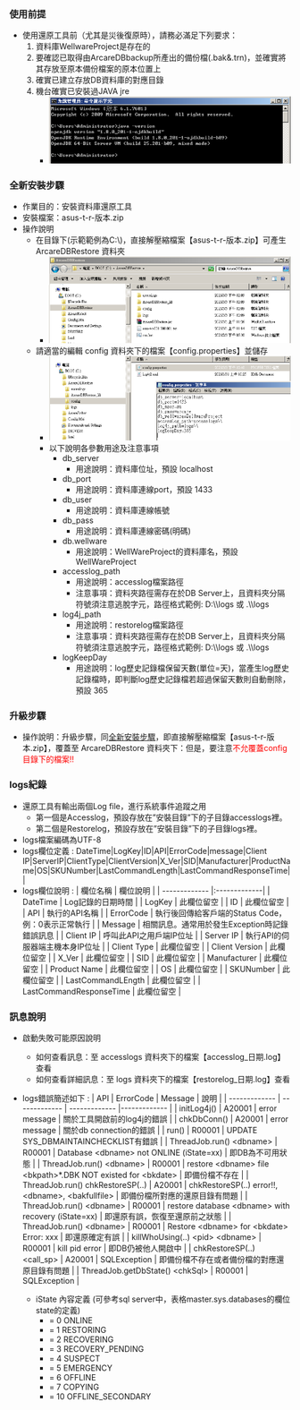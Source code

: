 ### <div id="preStep">使用前提</div>
* 使用還原工具前（尤其是災後復原時），請務必滿足下列要求：
    1.	資料庫WellwareProject是存在的
    2.	要確認已取得由ArcareDBbackup所產出的備份檔(.bak&.trn)，並確實將其存放至原本備份檔案的原本位置上
    3.	確實已建立存放DB資料庫的對應目錄
    4.	機台確實已安裝過JAVA jre
        * ![Alt text](attachment/preStep-1.png)

### <div id="installStep">全新安裝步驟</div>
* 作業目的：安裝資料庫還原工具
* 安裝檔案：asus-t-r-版本.zip
* 操作說明
    * 在目錄下(示範範例為C:\\)，直接解壓縮檔案【asus-t-r-版本.zip】可產生 ArcareDBRestore 資料夾
        * ![Alt text](attachment/installStep-1.png)
    * 請適當的編輯 config 資料夾下的檔案【config.properties】並儲存
        * ![Alt text](attachment/installStep-2.png)
        * 以下說明各參數用途及注意事項
            * db_server
                * 用途說明：資料庫位址，預設 localhost
            * db_port
                * 用途說明：資料庫連線port，預設 1433
            * db_user
                * 用途說明：資料庫連線帳號
            * db_pass
                * 用途說明：資料庫連線密碼(明碼)
            * db.wellware
                * 用途說明：WellWareProject的資料庫名，預設 WellWareProject
            * accesslog_path
                * 用途說明：accesslog檔案路徑
                * 注意事項：資料夾路徑需存在於DB Server上，且資料夾分隔符號須注意逃脫字元，路徑格式範例: D:\\\logs 或 .\\\logs
            * log4j_path
                * 用途說明：restorelog檔案路徑
                * 注意事項：資料夾路徑需存在於DB Server上，且資料夾分隔符號須注意逃脫字元，路徑格式範例: D:\\\logs 或 .\\\logs
            * logKeepDay
                * 用途說明：log歷史記錄檔保留天數(單位=天)，當產生log歷史記錄檔時，即判斷log歷史記錄檔若超過保留天數則自動刪除，預設 365

### <div id="installStep">升級步驟</div>
* 操作說明：升級步驟，同<u>全新安裝步驟</u>，即直接解壓縮檔案【asus-t-r-版本.zip】，覆蓋至 ArcareDBRestore 資料夾下：但是，要注意<span style="color:red;">不允覆蓋config目錄下的檔案!!</span>

### <div id="logs">logs紀錄</div>
* 還原工具有輸出兩個Log file，進行系統事件追蹤之用
    * 第一個是Accesslog，預設存放在”安裝目錄”下的子目錄accesslogs裡。
    * 第二個是Restorelog，預設存放在”安裝目錄”下的子目錄logs裡。
* logs檔案編碼為UTF-8
* logs欄位定義 : DateTime|LogKey|ID|API|ErrorCode|message|Client IP|ServerIP|ClientType|ClientVersion|X_Ver|SID|Manufacturer|ProductName|OS|SKUNumber|LastCommandLength|LastCommandResponseTime||
* logs欄位說明 :
| 欄位名稱        | 欄位說明    |
| ------------- |:-------------|
| DateTime   | Log記錄的日期時間 |
| LogKey   | 此欄位留空 |
| ID   | 此欄位留空 |
| API   | 執行的API名稱 |
| ErrorCode   | 執行後回傳給客戶端的Status Code，例：0表示正常執行 |
| Message   | 相關訊息。通常用於發生Exception時記錄錯誤訊息 |
| Client IP   | 呼叫此API之用戶端IP位址 |
| Server IP   | 執行API的伺服器端主機本身IP位址 |
| Client Type   | 此欄位留空 |
| Client Version   | 此欄位留空 |
| X_Ver   | 此欄位留空 |
| SID   | 此欄位留空 |
| Manufacturer   | 此欄位留空 |
| Product Name   | 此欄位留空 |
| OS   | 此欄位留空 |
| SKUNumber   | 此欄位留空 |
| LastCommandLEngth   | 此欄位留空 |
| LastCommandResponseTime   | 此欄位留空 |

### <div id="message">訊息說明</div>
* 啟動失敗可能原因說明
    * 如何查看訊息：至 accesslogs 資料夾下的檔案【accesslog_日期.log】查看
    * 如何查看詳細訊息：至 logs 資料夾下的檔案【restorelog_日期.log】查看
* logs錯誤簡述如下 :
| API   | ErrorCode | Message  | 說明   |
| ------------- | ------------- | ------------- |------------- |
| initLog4j() | A20001    | error message | 關於工具開啟前的log4j的錯誤    | 
| chkDbConn() | A20001    | error message | 關於db connection的錯誤    | 
| run() | R00001    | UPDATE SYS_DBMAINTAINCHECKLIST有錯誤  | 
| ThreadJob.run() \<dbname> | R00001    | Database \<dbname> not ONLINE (iState=xx)  | 即DB為不可用狀態  | 
| ThreadJob.run() \<dbname> | R00001	| restore \<dbname> file \<bkpath\>*.DBK NOT existed for \<bkdate>  | 即備份檔不存在    | 
| ThreadJob.run() chkRestoreSP(..) | A20001	| chkRestoreSP(..) error!!, \<dbname>, \<bakfullfile> | 即備份檔所對應的還原目錄有問題    | 
| ThreadJob.run() \<dbname> | R00001	| restore database \<dbname> with recovery (iState=xx)   | 即還原有誤，恢復至還原前之狀態    | 
| ThreadJob.run() \<dbname> | R00001	| Restore \<dbname> for \<bkdate> Error: xxx    | 即還原確定有誤    | 
| killWhoUsing(..) \<pid> \<dbname> | R00001 | kill pid error   | 即DB仍被他人開啟中    | 
| chkRestoreSP(..) \<call_sp> | A20001	| SQLException  | 即備份檔不存在或者備份檔的對應還原目錄有問題  | 
| ThreadJob.getDbState() \<chkSql> | R00001	| SQLException  |

    * iState 內容定義 (可參考sql server中，表格master.sys.databases的欄位state的定義)
	    * = 0	ONLINE
	    * = 1	RESTORING
	    * = 2	RECOVERING
	    * = 3	RECOVERY_PENDING
	    * = 4	SUSPECT
	    * = 5	EMERGENCY
	    * = 6	OFFLINE
	    * = 7	COPYING
	    * = 10 OFFLINE_SECONDARY

